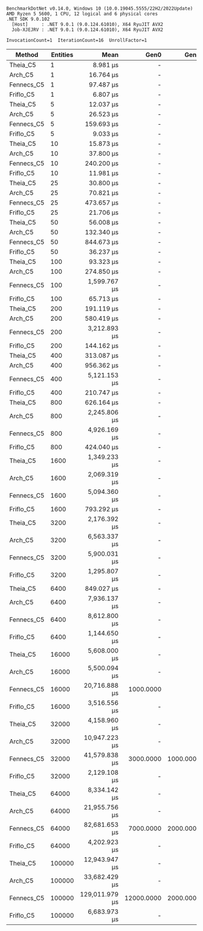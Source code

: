 ```

BenchmarkDotNet v0.14.0, Windows 10 (10.0.19045.5555/22H2/2022Update)
AMD Ryzen 5 5600, 1 CPU, 12 logical and 6 physical cores
.NET SDK 9.0.102
  [Host]     : .NET 9.0.1 (9.0.124.61010), X64 RyuJIT AVX2
  Job-XJEJRV : .NET 9.0.1 (9.0.124.61010), X64 RyuJIT AVX2

InvocationCount=1  IterationCount=16  UnrollFactor=1  

```
| Method     | Entities | Mean           | Gen0       | Gen1      | Allocated    |
|----------- |--------- |---------------:|-----------:|----------:|-------------:|
| Theia_C5   | 1        |       8.981 μs |          - |         - |     17.92 KB |
| Arch_C5    | 1        |      16.764 μs |          - |         - |     42.97 KB |
| Fennecs_C5 | 1        |      97.487 μs |          - |         - |     20.78 KB |
| Friflo_C5  | 1        |       6.807 μs |          - |         - |      32.8 KB |
| Theia_C5   | 5        |      12.037 μs |          - |         - |     17.64 KB |
| Arch_C5    | 5        |      26.523 μs |          - |         - |     42.69 KB |
| Fennecs_C5 | 5        |     159.693 μs |          - |         - |     28.88 KB |
| Friflo_C5  | 5        |       9.033 μs |          - |         - |      32.8 KB |
| Theia_C5   | 10       |      15.873 μs |          - |         - |      18.4 KB |
| Arch_C5    | 10       |      37.800 μs |          - |         - |     42.97 KB |
| Fennecs_C5 | 10       |     240.200 μs |          - |         - |     38.99 KB |
| Friflo_C5  | 10       |      11.981 μs |          - |         - |      32.8 KB |
| Theia_C5   | 25       |      30.800 μs |          - |         - |     18.82 KB |
| Arch_C5    | 25       |      70.821 μs |          - |         - |     42.97 KB |
| Fennecs_C5 | 25       |     473.657 μs |          - |         - |     69.34 KB |
| Friflo_C5  | 25       |      21.706 μs |          - |         - |      32.8 KB |
| Theia_C5   | 50       |      56.008 μs |          - |         - |     19.32 KB |
| Arch_C5    | 50       |     132.340 μs |          - |         - |     42.97 KB |
| Fennecs_C5 | 50       |     844.673 μs |          - |         - |     122.3 KB |
| Friflo_C5  | 50       |      36.237 μs |          - |         - |      32.8 KB |
| Theia_C5   | 100      |      93.323 μs |          - |         - |     20.32 KB |
| Arch_C5    | 100      |     274.850 μs |          - |         - |     42.97 KB |
| Fennecs_C5 | 100      |   1,599.767 μs |          - |         - |    227.16 KB |
| Friflo_C5  | 100      |      65.713 μs |          - |         - |      32.8 KB |
| Theia_C5   | 200      |     191.119 μs |          - |         - |     22.32 KB |
| Arch_C5    | 200      |     580.419 μs |          - |         - |     42.97 KB |
| Fennecs_C5 | 200      |   3,212.893 μs |          - |         - |    431.07 KB |
| Friflo_C5  | 200      |     144.162 μs |          - |         - |      32.8 KB |
| Theia_C5   | 400      |     313.087 μs |          - |         - |     26.32 KB |
| Arch_C5    | 400      |     956.362 μs |          - |         - |     42.97 KB |
| Fennecs_C5 | 400      |   5,121.153 μs |          - |         - |    844.76 KB |
| Friflo_C5  | 400      |     210.747 μs |          - |         - |      32.8 KB |
| Theia_C5   | 800      |     626.164 μs |          - |         - |     50.91 KB |
| Arch_C5    | 800      |   2,245.806 μs |          - |         - |     75.39 KB |
| Fennecs_C5 | 800      |   4,926.169 μs |          - |         - |   1700.46 KB |
| Friflo_C5  | 800      |     424.040 μs |          - |         - |     65.31 KB |
| Theia_C5   | 1600     |   1,349.233 μs |          - |         - |     99.45 KB |
| Arch_C5    | 1600     |   2,069.319 μs |          - |         - |     123.5 KB |
| Fennecs_C5 | 1600     |   5,094.360 μs |          - |         - |   3326.94 KB |
| Friflo_C5  | 1600     |     793.292 μs |          - |         - |     129.5 KB |
| Theia_C5   | 3200     |   2,176.392 μs |          - |         - |    188.92 KB |
| Arch_C5    | 3200     |   6,563.337 μs |          - |         - |       229 KB |
| Fennecs_C5 | 3200     |   5,900.031 μs |          - |         - |   6749.37 KB |
| Friflo_C5  | 3200     |   1,295.807 μs |          - |         - |    258.34 KB |
| Theia_C5   | 6400     |     849.027 μs |          - |         - |    350.23 KB |
| Arch_C5    | 6400     |   7,936.137 μs |          - |         - |    399.61 KB |
| Fennecs_C5 | 6400     |   8,612.800 μs |          - |         - |  13480.09 KB |
| Friflo_C5  | 6400     |   1,144.650 μs |          - |         - |     514.2 KB |
| Theia_C5   | 16000    |   5,608.000 μs |          - |         - |    787.98 KB |
| Arch_C5    | 16000    |   5,500.094 μs |          - |         - |    967.32 KB |
| Fennecs_C5 | 16000    |  20,716.888 μs |  1000.0000 |         - |  33417.37 KB |
| Friflo_C5  | 16000    |   3,516.556 μs |          - |         - |   1026.77 KB |
| Theia_C5   | 32000    |   4,158.960 μs |          - |         - |   1548.97 KB |
| Arch_C5    | 32000    |  10,947.223 μs |          - |         - |   1930.76 KB |
| Fennecs_C5 | 32000    |  41,579.838 μs |  3000.0000 | 1000.0000 |  66816.41 KB |
| Friflo_C5  | 32000    |   2,129.108 μs |          - |         - |   2050.95 KB |
| Theia_C5   | 64000    |   8,334.142 μs |          - |         - |    3087.2 KB |
| Arch_C5    | 64000    |  21,955.756 μs |          - |         - |   4003.76 KB |
| Fennecs_C5 | 64000    |  82,681.653 μs |  7000.0000 | 2000.0000 | 133614.37 KB |
| Friflo_C5  | 64000    |   4,202.923 μs |          - |         - |   4099.09 KB |
| Theia_C5   | 100000   |  12,943.947 μs |          - |         - |    5252.8 KB |
| Arch_C5    | 100000   |  33,682.429 μs |          - |         - |   6562.38 KB |
| Fennecs_C5 | 100000   | 129,011.979 μs | 12000.0000 | 2000.0000 | 206969.84 KB |
| Friflo_C5  | 100000   |   6,683.973 μs |          - |         - |   8194.95 KB |
